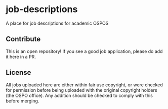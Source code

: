 # job-descriptions

A place for job descriptions for academic OSPOS

## Contribute

This is an open repository! If you see a good job application, please do add it here in a PR.

## License

All jobs uploaded here are either within fair use copyright, or were checked for permission before being uploaded with the original copyright holders (the OSPO office). Any addition should be checked to comply with this before merging.
